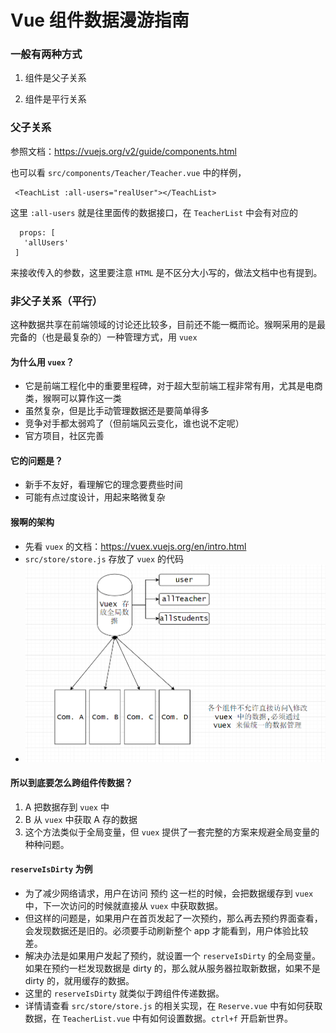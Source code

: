 # Vue 组件数据漫游指南

### 一般有两种方式

1. 组件是父子关系

2. 组件是平行关系


### 父子关系

参照文档：https://vuejs.org/v2/guide/components.html

也可以看 `src/components/Teacher/Teacher.vue` 中的样例，
```
 <TeachList :all-users="realUser"></TeachList>
 ```
 这里 `:all-users` 就是往里面传的数据接口，在 `TeacherList` 中会有对应的 
 ```
   props: [
    'allUsers'
  ]
```
来接收传入的参数，这里要注意 `HTML` 是不区分大小写的，做法文档中也有提到。



### 非父子关系（平行）

这种数据共享在前端领域的讨论还比较多，目前还不能一概而论。猴啊采用的是最完备的（也是最复杂的）一种管理方式，用 `vuex`

#### 为什么用 `vuex`？
- 它是前端工程化中的重要里程碑，对于超大型前端工程非常有用，尤其是电商类，猴啊可以算作这一类
- 虽然复杂，但是比手动管理数据还是要简单得多
- 竞争对手都太弱鸡了（但前端风云变化，谁也说不定呢）
- 官方项目，社区完善

#### 它的问题是？
- 新手不友好，看理解它的理念要费些时间
- 可能有点过度设计，用起来略微复杂

#### 猴啊的架构
- 先看 `vuex` 的文档：https://vuex.vuejs.org/en/intro.html
- `src/store/store.js` 存放了 `vuex` 的代码
- ![](vuex.png)

#### 所以到底要怎么跨组件传数据？
1. A 把数据存到 `vuex` 中 
2. B 从 `vuex` 中获取 A 存的数据
3. 这个方法类似于全局变量，但 `vuex` 提供了一套完整的方案来规避全局变量的种种问题。

#### `reserveIsDirty` 为例
- 为了减少网络请求，用户在访问 预约 这一栏的时候，会把数据缓存到 `vuex` 中，下一次访问的时候就直接从 `vuex` 中获取数据。
- 但这样的问题是，如果用户在首页发起了一次预约，那么再去预约界面查看，会发现数据还是旧的。必须要手动刷新整个 app 才能看到，用户体验比较差。
- 解决办法是如果用户发起了预约，就设置一个 `reserveIsDirty` 的全局变量。如果在预约一栏发现数据是 dirty 的，那么就从服务器拉取新数据，如果不是 dirty 的，就用缓存的数据。
- 这里的 `reserveIsDirty` 就类似于跨组件传递数据。
- 详情请查看 `src/store/store.js` 的相关实现，在 `Reserve.vue` 中有如何获取数据，在 `TeacherList.vue` 中有如何设置数据。`ctrl+f` 开启新世界。
